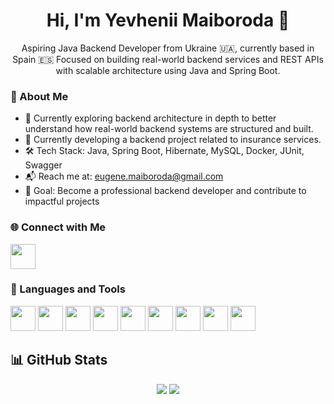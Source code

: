 <h1 align="center">Hi, I'm Yevhenii Maiboroda 👋</h1>

<p align="center">
Aspiring Java Backend Developer from Ukraine 🇺🇦, currently based in Spain 🇪🇸  
Focused on building real-world backend services and REST APIs with scalable architecture using Java and Spring Boot.
</p>

### 🚀 About Me

- 🌱 Currently exploring backend architecture in depth to better understand how real-world backend systems are structured and built.
- 🧩 Currently developing a backend project related to insurance services.
- 🛠 Tech Stack: Java, Spring Boot, Hibernate, MySQL, Docker, JUnit, Swagger
- 📬 Reach me at: [eugene.maiboroda@gmail.com](mailto:eugene.maiboroda@gmail.com)
- 🎯 Goal: Become a professional backend developer and contribute to impactful projects

### 🌐 Connect with Me

<p align="left">
  <a href="https://www.linkedin.com/in/yevhenii-maiboroda-6b107597/" target="_blank"><img src="https://cdn.jsdelivr.net/gh/devicons/devicon/icons/linkedin/linkedin-original.svg" width="40" height="40"/></a>

### 🧰 Languages and Tools

<p align="left">
  <img src="https://cdn.jsdelivr.net/gh/devicons/devicon/icons/java/java-original.svg" width="40" height="40" />
  <img src="https://cdn.jsdelivr.net/gh/devicons/devicon/icons/spring/spring-original.svg" width="40" height="40" />
  <img src="https://cdn.jsdelivr.net/gh/devicons/devicon/icons/hibernate/hibernate-original.svg" width="40" height="40" />
  <img src="https://cdn.jsdelivr.net/gh/devicons/devicon/icons/mysql/mysql-original.svg" width="40" height="40" />
  <img src="https://cdn.jsdelivr.net/gh/devicons/devicon/icons/postgresql/postgresql-original.svg" width="40" height="40" />
  <img src="https://cdn.jsdelivr.net/gh/devicons/devicon/icons/docker/docker-original.svg" width="40" height="40" />
  <img src="https://cdn.jsdelivr.net/gh/devicons/devicon/icons/intellij/intellij-original.svg" width="40" height="40" />
  <img src="https://cdn.jsdelivr.net/gh/devicons/devicon/icons/html5/html5-original.svg" width="40" height="40" />
  <img src="https://cdn.jsdelivr.net/gh/devicons/devicon/icons/git/git-original.svg" width="40" height="40" />
</p>

## 📊 GitHub Stats

<p align="center">
  <img src="https://github-readme-stats.vercel.app/api/top-langs/?username=eugene-maiboroda&layout=compact&theme=default" />
  <img src="https://github-readme-stats.vercel.app/api?username=eugene-maiboroda&show_icons=true&theme=default" />
</p>
